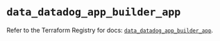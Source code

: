 # `data_datadog_app_builder_app`

Refer to the Terraform Registry for docs: [`data_datadog_app_builder_app`](https://registry.terraform.io/providers/datadog/datadog/3.62.0/docs/data-sources/app_builder_app).
